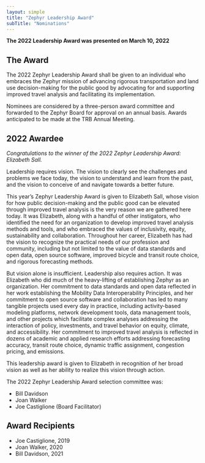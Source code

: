 ```yaml
---
layout: simple
title: "Zephyr Leadership Award"
subTitle: "Nominations"
---
```

**The 2022 Leadership Award was presented on March 10, 2022**

## The Award

The 2022 Zephyr Leadership Award shall be given to an individual who embraces the Zephyr mission of advancing rigorous transportation and land use decision-making for the public good by advocating for and supporting improved travel analysis and facilitating its implementation.

Nominees are considered by a three-person award committee and forwarded to the Zephyr Board for approval on an annual basis. Awards anticipated to be made at the TRB Annual Meeting.

## 2022 Awardee

*Congratulations to the winner of the 2022 Zephyr Leadership Award: Elizabeth Sall.*

Leadership requires vision.  The vision to clearly see the challenges and problems we face today, the vision to understand and learn from the past, and the vision to conceive of and navigate towards a better future.

This year’s Zephyr Leadership Award is given to Elizabeth Sall, whose vision for how public decision-making and the public good can be elevated through improved travel analysis is the very reason we are gathered here today.  It was Elizabeth, along with a handful of other instigators, who identified the need for an organization to develop improved travel analysis methods and tools, and who embraced the values of inclusivity, equity, sustainability and collaboration.   Throughout her career, Elizabeth has had the vision to recognize the practical needs of our profession and community, including but not limited to the value of data standards and open data, open source software, improved bicycle and transit route choice, and rigorous forecasting methods.

But vision alone is insufficient.  Leadership also requires action.  It was Elizabeth who did much of the heavy-lifting of establishing Zephyr as an organization.  Her commitment to data standards and open data reflected in her work establishing the Mobility Data Interoperability Principles, and her commitment to open source software and collaboration has led to many tangible projects used every day in practice, including activity-based modeling platforms, network development tools, data management tools, and other projects which facilitate complex analyses addressing the interaction of policy, investments, and travel behavior on equity, climate, and accessibility.  Her commitment to improved travel analysis is reflected in dozens of academic and applied research efforts addressing forecasting accuracy, transit route choice, dynamic traffic assignment, congestion pricing, and emissions.

This leadership award is given to Elizabeth in recognition of her broad vision as well as her ability to realize this vision through action.

The 2022 Zephyr Leadership Award selection committee was:  

- Bill Davidson
- Joan Walker
- Joe Castiglione (Board Facilitator)

## Award Recipients

- Joe Castiglione, 2019
- Joan Walker, 2020
- Bill Davidson, 2021
